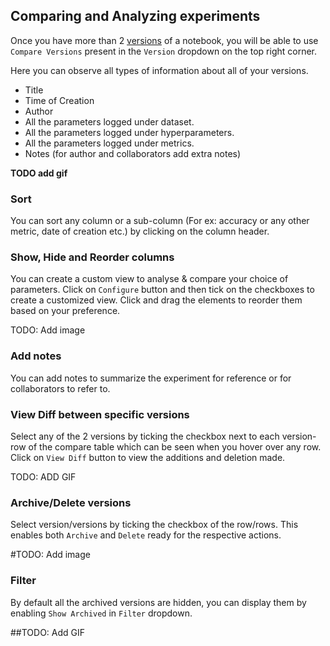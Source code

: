 ## Comparing and Analyzing experiments

Once you have more than 2 [versions](4_version.md) of a notebook, you will be able to use `Compare Versions` present in the `Version` dropdown on the top right corner.

Here you can observe all types of information about all of your versions.

- Title
- Time of Creation
- Author
- All the parameters logged under dataset.
- All the parameters logged under hyperparameters.
- All the parameters logged under metrics.
- Notes (for author and collaborators add extra notes)

**TODO add gif**

### Sort

You can sort any column or a sub-column (For ex:  accuracy or any other metric, date of creation etc.) by clicking on the column header.

### Show, Hide and Reorder columns

You can create a custom view to analyse & compare your choice of parameters.
Click on `Configure` button and then tick on the checkboxes to create a customized view. Click and drag the elements to reorder them based on your preference.

TODO: Add image

### Add notes

You can add notes to summarize the experiment for reference
or for collaborators to refer to.

### View Diff between specific versions

Select any of the 2 versions by ticking the checkbox next to each version-row of the compare table which can be seen when you hover over any row. Click on `View Diff` button to view the additions and deletion made.

TODO: ADD GIF

### Archive/Delete versions

Select version/versions by ticking the checkbox of the row/rows. This enables both `Archive` and `Delete` ready for the respective actions.

#TODO: Add image

### Filter

By default all the archived versions are hidden, you can display them by enabling `Show Archived` in `Filter` dropdown.

##TODO: Add GIF 
